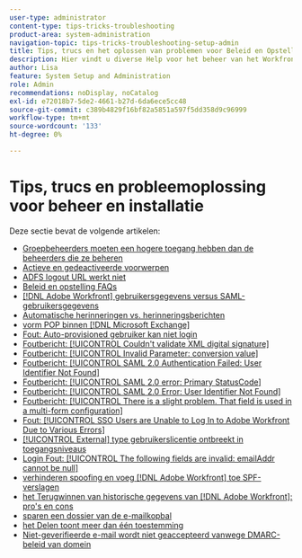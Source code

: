 ```yaml
---
user-type: administrator
content-type: tips-tricks-troubleshooting
product-area: system-administration
navigation-topic: tips-tricks-troubleshooting-setup-admin
title: Tips, trucs en het oplossen van problemen voor Beleid en Opstelling
description: Hier vindt u diverse Help voor het beheer van het Workfront-systeem van uw organisatie.
author: Lisa
feature: System Setup and Administration
role: Admin
recommendations: noDisplay, noCatalog
exl-id: e72018b7-5de2-4661-b27d-6da6ece5cc48
source-git-commit: c389b4829f16bf82a5851a597f5dd358d9c96999
workflow-type: tm+mt
source-wordcount: '133'
ht-degree: 0%

---
```


# Tips, trucs en probleemoplossing voor beheer en installatie

Deze sectie bevat de volgende artikelen:

* [Groepbeheerders moeten een hogere toegang hebben dan de beheerders die ze beheren](/help/quicksilver/administration-and-setup/tips-tricks-and-troubleshooting/group-admin-access-level.md)
* [ Actieve en gedeactiveerde voorwerpen ](../../administration-and-setup/tips-tricks-and-troubleshooting/acitve-and-deactivated-objects.md)
* [ ADFS logout URL werkt niet ](../../administration-and-setup/tips-tricks-and-troubleshooting/adfs-logout-url-doesnt-work.md)
* [ Beleid en opstelling FAQs ](../../administration-and-setup/tips-tricks-and-troubleshooting/admin-and-setup-faq.md)
* [[!DNL Adobe Workfront] gebruikersgegevens versus SAML-gebruikersgegevens](../../administration-and-setup/tips-tricks-and-troubleshooting/wf-user-credentials-vs-saml-user-credentials.md)
* [ Automatische herinneringen vs. herinneringsberichten ](../../administration-and-setup/tips-tricks-and-troubleshooting/auto-reminders-vs-reminder-notifications.md)
* [ vorm POP binnen  [!DNL Microsoft Exchange]](../../administration-and-setup/tips-tricks-and-troubleshooting/configure-pop-ms-exchange.md)
* [ Fout: Auto-provisioned gebruiker kan niet login ](../../administration-and-setup/tips-tricks-and-troubleshooting/error-auto-provisioned-user-cant-log-in.md)
* [ Foutbericht: [!UICONTROL Couldn't validate XML digital signature]](../../administration-and-setup/tips-tricks-and-troubleshooting/error-message-couldnt-validate-xml-digital-signature.md)
* [ Foutbericht: [!UICONTROL Invalid Parameter: conversion value]](../../administration-and-setup/tips-tricks-and-troubleshooting/error-message-invalid-parameter-conversion-value.md)
* [ Foutbericht: [!UICONTROL SAML 2.0 Authentication Failed: User Identifier Not Found]](../../administration-and-setup/tips-tricks-and-troubleshooting/error-message-saml-2-auth-failed-userid-not-found.md)
* [ Foutbericht: [!UICONTROL SAML 2.0 error: Primary StatusCode]](../../administration-and-setup/tips-tricks-and-troubleshooting/error-message-saml-2-error-primary-statuscode.md)
* [ Foutbericht: [!UICONTROL SAML 2.0 Error: User Identifier Not Found]](../../administration-and-setup/tips-tricks-and-troubleshooting/error-message-saml-2-error-user-identifier-not-found.md)
* [ Foutbericht: [!UICONTROL There is a slight problem. That field is used in a multi-form configuration]](../../administration-and-setup/tips-tricks-and-troubleshooting/error-message-field-used-in-multi-form-config.md)
* [ Fout: [!UICONTROL SSO Users are Unable to Log In to Adobe Workfront Due to Various Errors]](../../administration-and-setup/tips-tricks-and-troubleshooting/error-sso-users-unable-log-in-various-errors.md)
* [[!UICONTROL External] type gebruikerslicentie ontbreekt in toegangsniveaus](../../administration-and-setup/tips-tricks-and-troubleshooting/external-user-license-type-missing-from-access-levels.md)
* [ Login Fout: [!UICONTROL The following fields are invalid: emailAddr cannot be null]](../../administration-and-setup/tips-tricks-and-troubleshooting/login-error-following-field-invalid-emailaddr-cant-be-null.md)
* [ verhinderen spoofing en voeg  [!DNL Adobe Workfront]  toe SPF- verslagen ](../../administration-and-setup/tips-tricks-and-troubleshooting/prevent-spoofing-add-wf-spf-records.md)
* [ het Terugwinnen van historische gegevens van  [!DNL Adobe Workfront]: pro&#39;s en cons ](../../administration-and-setup/tips-tricks-and-troubleshooting/how-to-get-data-out-of-wf.md)
* [ sparen een dossier van de e-mailkopbal ](../../administration-and-setup/tips-tricks-and-troubleshooting/save-an-email-header-file.md)
* [ het Delen toont meer dan één toestemming ](../../administration-and-setup/tips-tricks-and-troubleshooting/sharing-shows-more-than-1-permission.md)
* [Niet-geverifieerde e-mail wordt niet geaccepteerd vanwege DMARC-beleid van domein](../../administration-and-setup/tips-tricks-and-troubleshooting/unauthenticated-email-not-accepted-domains-dmarc-policy.md)
